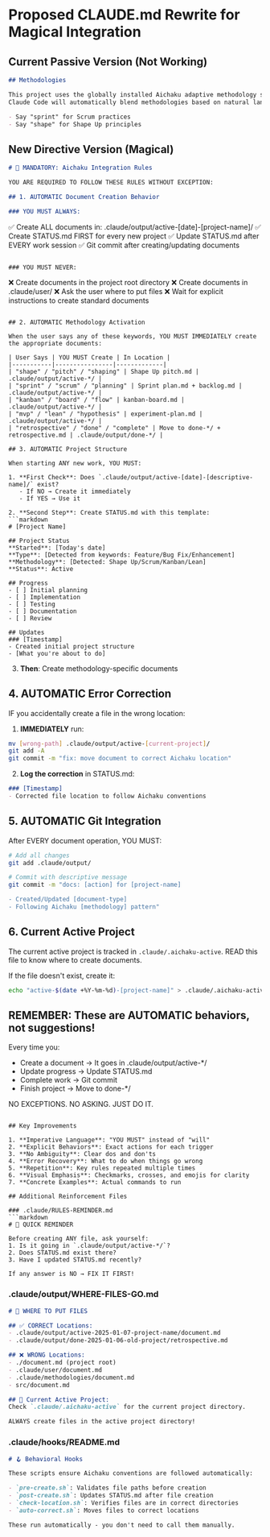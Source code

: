 # Proposed CLAUDE.md Rewrite for Magical Integration

## Current Passive Version (Not Working)

```markdown
## Methodologies

This project uses the globally installed Aichaku adaptive methodology system.
Claude Code will automatically blend methodologies based on natural language:

- Say "sprint" for Scrum practices
- Say "shape" for Shape Up principles
```

## New Directive Version (Magical)

```markdown
# 🎯 MANDATORY: Aichaku Integration Rules

YOU ARE REQUIRED TO FOLLOW THESE RULES WITHOUT EXCEPTION:

## 1. AUTOMATIC Document Creation Behavior

### YOU MUST ALWAYS:
```
✅ Create ALL documents in: .claude/output/active-[date]-[project-name]/
✅ Create STATUS.md FIRST for every new project
✅ Update STATUS.md after EVERY work session
✅ Git commit after creating/updating documents
```

### YOU MUST NEVER:
```
❌ Create documents in the project root directory
❌ Create documents in .claude/user/
❌ Ask the user where to put files
❌ Wait for explicit instructions to create standard documents
```

## 2. AUTOMATIC Methodology Activation

When the user says any of these keywords, YOU MUST IMMEDIATELY create the appropriate documents:

| User Says | YOU MUST Create | In Location |
|-----------|----------------|-------------|
| "shape" / "pitch" / "shaping" | Shape Up pitch.md | .claude/output/active-*/ |
| "sprint" / "scrum" / "planning" | Sprint plan.md + backlog.md | .claude/output/active-*/ |
| "kanban" / "board" / "flow" | kanban-board.md | .claude/output/active-*/ |
| "mvp" / "lean" / "hypothesis" | experiment-plan.md | .claude/output/active-*/ |
| "retrospective" / "done" / "complete" | Move to done-*/ + retrospective.md | .claude/output/done-*/ |

## 3. AUTOMATIC Project Structure

When starting ANY new work, YOU MUST:

1. **First Check**: Does `.claude/output/active-[date]-[descriptive-name]/` exist?
   - If NO → Create it immediately
   - If YES → Use it

2. **Second Step**: Create STATUS.md with this template:
```markdown
# [Project Name]

## Project Status
**Started**: [Today's date]
**Type**: [Detected from keywords: Feature/Bug Fix/Enhancement]
**Methodology**: [Detected: Shape Up/Scrum/Kanban/Lean]
**Status**: Active

## Progress
- [ ] Initial planning
- [ ] Implementation
- [ ] Testing
- [ ] Documentation
- [ ] Review

## Updates
### [Timestamp]
- Created initial project structure
- [What you're about to do]
```

3. **Then**: Create methodology-specific documents

## 4. AUTOMATIC Error Correction

IF you accidentally create a file in the wrong location:

1. **IMMEDIATELY** run:
```bash
mv [wrong-path] .claude/output/active-[current-project]/
git add -A
git commit -m "fix: move document to correct Aichaku location"
```

2. **Log the correction** in STATUS.md:
```markdown
### [Timestamp]
- Corrected file location to follow Aichaku conventions
```

## 5. AUTOMATIC Git Integration

After EVERY document operation, YOU MUST:

```bash
# Add all changes
git add .claude/output/

# Commit with descriptive message
git commit -m "docs: [action] for [project-name]

- Created/Updated [document-type]
- Following Aichaku [methodology] pattern"
```

## 6. Current Active Project

The current active project is tracked in `.claude/.aichaku-active`.
READ this file to know where to create documents.

If the file doesn't exist, create it:
```bash
echo "active-$(date +%Y-%m-%d)-[project-name]" > .claude/.aichaku-active
```

## REMEMBER: These are AUTOMATIC behaviors, not suggestions!

Every time you:
- Create a document → It goes in .claude/output/active-*/
- Update progress → Update STATUS.md
- Complete work → Git commit
- Finish project → Move to done-*/

NO EXCEPTIONS. NO ASKING. JUST DO IT.
```

## Key Improvements

1. **Imperative Language**: "YOU MUST" instead of "will"
2. **Explicit Behaviors**: Exact actions for each trigger
3. **No Ambiguity**: Clear dos and don'ts
4. **Error Recovery**: What to do when things go wrong
5. **Repetition**: Key rules repeated multiple times
6. **Visual Emphasis**: Checkmarks, crosses, and emojis for clarity
7. **Concrete Examples**: Actual commands to run

## Additional Reinforcement Files

### .claude/RULES-REMINDER.md
```markdown
# 🚨 QUICK REMINDER

Before creating ANY file, ask yourself:
1. Is it going in `.claude/output/active-*/`? 
2. Does STATUS.md exist there?
3. Have I updated STATUS.md recently?

If any answer is NO → FIX IT FIRST!
```

### .claude/output/WHERE-FILES-GO.md
```markdown
# 📁 WHERE TO PUT FILES

## ✅ CORRECT Locations:
- .claude/output/active-2025-01-07-project-name/document.md
- .claude/output/done-2025-01-06-old-project/retrospective.md

## ❌ WRONG Locations:
- ./document.md (project root)
- .claude/user/document.md 
- .claude/methodologies/document.md
- src/document.md

## 🎯 Current Active Project:
Check `.claude/.aichaku-active` for the current project directory.

ALWAYS create files in the active project directory!
```

### .claude/hooks/README.md
```markdown
# 🪝 Behavioral Hooks

These scripts ensure Aichaku conventions are followed automatically:

- `pre-create.sh`: Validates file paths before creation
- `post-create.sh`: Updates STATUS.md after file creation
- `check-location.sh`: Verifies files are in correct directories
- `auto-correct.sh`: Moves files to correct locations

These run automatically - you don't need to call them manually.
```